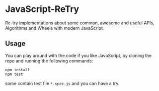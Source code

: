 # JavaScript-ReTry
Re-try implementations about some common, awesome and useful
APIs, Algorithms and Wheels with modern JavaScript.

## Usage
You can play around with the code if you like JavaScript,
by cloning the repo and running the following commands:

```
npm install
npm test
```
some contain test file `*.spec.js` and you can have a try.
